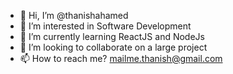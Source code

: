 - 👋 Hi, I’m @thanishahamed
- 👀 I’m interested in Software Development
- 🌱 I’m currently learning ReactJS and NodeJs
- 💞️ I’m looking to collaborate on a large project
- 📫 How to reach me? mailme.thanish@gmail.com

<!---
This is my new site
--->
